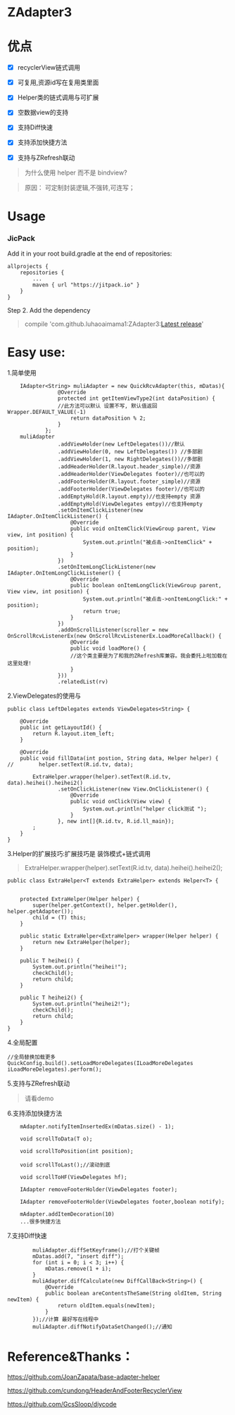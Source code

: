 # ZAdapter3

# 优点

-[x] recyclerView链式调用

-[x] 可复用,资源id写在复用类里面

-[x] Helper类的链式调用与可扩展

-[x] 空数据view的支持

-[x] 支持Diff快速

-[x] 支持添加快捷方法

-[x] 支持与ZRefresh联动

> 为什么使用 helper 而不是 bindview?

> 原因： 可定制封装逻辑,不强转,可连写；

# Usage

### JicPack
Add it in your root build.gradle at the end of repositories:

	allprojects {
		repositories {
			...
			maven { url "https://jitpack.io" }
		}
	}
Step 2. Add the dependency
> compile 'com.github.luhaoaimama1:ZAdapter3:[Latest release](https://github.com/luhaoaimama1/ZAdapter3/releases)'
    

# Easy use:

1.简单使用

```
    IAdapter<String> muliAdapter = new QuickRcvAdapter(this, mDatas){
                @Override
                protected int getItemViewType2(int dataPosition) {
                //此方法可以默认 设置不写, 默认值返回Wrapper.DEFAULT_VALUE(-1)
                    return dataPosition % 2;
                }
            };
    muliAdapter
                .addViewHolder(new LeftDelegates())//默认
                .addViewHolder(0, new LeftDelegates()) //多部剧
                .addViewHolder(1, new RightDelegates())//多部剧
                .addHeaderHolder(R.layout.header_simple)//资源
                .addHeaderHolder(ViewDelegates footer)//也可以的
                .addFooterHolder(R.layout.footer_simple)//资源
                .addFooterHolder(ViewDelegates footer)//也可以的
                .addEmptyHold(R.layout.empty)//也支持empty 资源
                .addEmptyHold(ViewDelegates emtpy)//也支持empty
                .setOnItemClickListener(new IAdapter.OnItemClickListener() {
                    @Override
                    public void onItemClick(ViewGroup parent, View view, int position) {
                        System.out.println("被点击->onItemClick" + position);
                    }
                })
                .setOnItemLongClickListener(new IAdapter.OnItemLongClickListener() {
                    @Override
                    public boolean onItemLongClick(ViewGroup parent, View view, int position) {
                        System.out.println("被点击->onItemLongClick:" + position);
                        return true;
                    }
                })
                .addOnScrollListener(scroller = new OnScrollRcvListenerEx(new OnScrollRcvListenerEx.LoadMoreCallback() {
                    @Override
                    public void loadMore() {
                    //这个类主要是为了和我的ZRefresh库兼容。我会委托上啦加载在这里处理!
                    }
                }))
                .relatedList(rv)
```

2.ViewDelegates的使用与

```
public class LeftDelegates extends ViewDelegates<String> {

    @Override
    public int getLayoutId() {
        return R.layout.item_left;
    }

    @Override
    public void fillData(int postion, String data, Helper helper) {
//        helper.setText(R.id.tv, data);

        ExtraHelper.wrapper(helper).setText(R.id.tv, data).heihei().heihei2()
                .setOnClickListener(new View.OnClickListener() {
                    @Override
                    public void onClick(View view) {
                        System.out.println("helper click测试 ");
                    }
                }, new int[]{R.id.tv, R.id.ll_main});
        ;
    }
}

```

3.Helper的扩展技巧:扩展技巧是 装饰模式+链式调用

> ExtraHelper.wrapper(helper).setText(R.id.tv, data).heihei().heihei2();

```
public class ExtraHelper<T extends ExtraHelper> extends Helper<T> {


    protected ExtraHelper(Helper helper) {
        super(helper.getContext(), helper.getHolder(), helper.getAdapter());
        child = (T) this;
    }

    public static ExtraHelper<ExtraHelper> wrapper(Helper helper) {
        return new ExtraHelper(helper);
    }

    public T heihei() {
        System.out.println("heihei!");
        checkChild();
        return child;
    }

    public T heihei2() {
        System.out.println("heihei2!");
        checkChild();
        return child;
    }
}

```

4.全局配置

    //全局替换加载更多
    QuickConfig.build().setLoadMoreDelegates(ILoadMoreDelegates iLoadMoreDelegates).perform();

5.支持与ZRefresh联动

> 请看demo

6.支持添加快捷方法

```
    mAdapter.notifyItemInsertedEx(mDatas.size() - 1);

    void scrollToData(T o);

    void scrollToPosition(int position);

    void scrollToLast();//滚动到底

    void scrollToHF(ViewDelegates hf);

    IAdapter removeFooterHolder(ViewDelegates footer);

    IAdapter removeFooterHolder(ViewDelegates footer,boolean notify);

    mAdapter.addItemDecoration(10)
    ...很多快捷方法
```

7.支持Diff快速

```
        muliAdapter.diffSetKeyframe();//打个关键帧
        mDatas.add(7, "insert diff");
        for (int i = 0; i < 3; i++) {
            mDatas.remove(1 + i);
        }
        muliAdapter.diffCalculate(new DiffCallBack<String>() {
            @Override
            public boolean areContentsTheSame(String oldItem, String newItem) {
                return oldItem.equals(newItem);
            }
        });//计算 最好写在线程中
        muliAdapter.diffNotifyDataSetChanged();//通知
```

# Reference&Thanks：
https://github.com/JoanZapata/base-adapter-helper

https://github.com/cundong/HeaderAndFooterRecyclerView

https://github.com/GcsSloop/diycode
